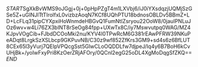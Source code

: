 $START$SgXkBvWMS9oJGgj+0j+0pHpPZgT4m1LXVbj6/iJ0iYXsdqzjUQMjSzGSe5Z+uGINJlTtTIrolfxL0vizbzAoqN7KCf8UQhPTU18bdnosOBLDv5BBmZ+LD+LcFLq31pipCYXpxiHoWnmdeHBGvQ1FumNtIZsryou22OoW8/0jauIPNLuJOz6wv+w4Li76ZX3bINT8rSeOg84fpp+UXwTx8C/iy7Mswvutpq0WAG/MZ4KJpvVOgCib+FJbdDCOoMki2nu/KYV4I0TPwRcM6G381rEAwPFRW39NKuPeADqt8LrgkSzXSLbcp9GKPuvNB/C30z9wf852ZfKrs3GM9+sd4s6z6BfLUT8CEx65l3yVurj7QEIpVPQcgSst5GlwCLoOQDDLfw7djpeJ/Iq4y6B7BoH6kCvUHjBk+/yoIwFxyPri8KzOerZRjAFOry/0QCnl2egG25oDL4XgMoDqgSfZKQ==$END$